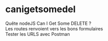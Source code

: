# canigetsomedel
Quête nodeJS Can I Get Some DELETE ?  
Les routes renvoient vers les bons formulaires  
Tester les URLS avec Postman
